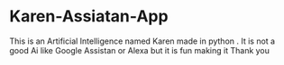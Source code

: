 # Karen-Assiatan-App
This is an Artificial Intelligence named Karen made in python .
It is not a good Ai like Google Assistan or Alexa but it is fun making it 
Thank you
